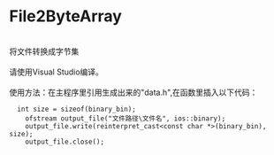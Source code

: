 # File2ByteArray
<br>将文件转换成字节集</br>
<br>请使用Visual Studio编译。</br>
<br>使用方法：在主程序里引用生成出来的"data.h",在函数里插入以下代码：</br>
```
  int size = sizeof(binary_bin);
	ofstream output_file("文件路径\文件名", ios::binary);
	output_file.write(reinterpret_cast<const char *>(binary_bin), size);
	output_file.close();
```
